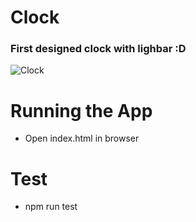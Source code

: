 # Clock
### First designed clock with lighbar :D
![Clock](file:///C:/Users/mafiu/Clock/Clock/Clock.jpg)
  
# Running the App 
* Open index.html in browser
  
# Test
* npm run test
